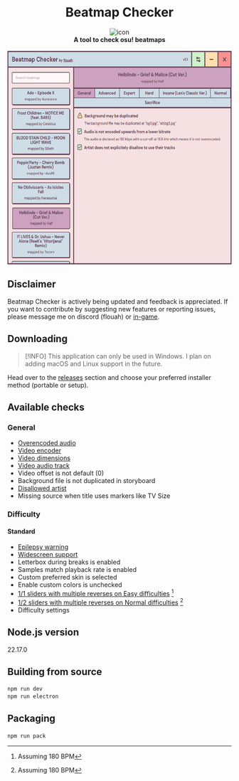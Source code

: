 <div align="center">
  <h1>Beatmap Checker</h1>
	<img src="electron/assets/icon.ico" loading="eager" width="128" height="128" alt="icon"/>
	<br>
	<b>A tool to check osu! beatmaps</b>
	<br>
	<br>
	<img src="src/assets/beatmap_checker.png" loading="eager" width="640" height="480" alt="app"/>
</div>

## Disclaimer

Beatmap Checker is actively being updated and feedback is appreciated. If you want to contribute by suggesting new features or reporting issues, please message me on discord (flouah) or [in-game](https://osu.ppy.sh/community/chat?sendto=8030129).

## Downloading

> [!INFO]
> This application can only be used in Windows. I plan on adding macOS and Linux support in the future.

Head over to the [releases](https://github.com/flouah4/osu-beatmap-checker/releases) section and choose your preferred installer method (portable or setup).

## Available checks

### General

- [Overencoded audio](https://osu.ppy.sh/wiki/en/Ranking_criteria#:~:text=not%20be%20encoded%20upwards%20from%20a%20lower%20bitrate%20or%20sampling%20rate)
- [Video encoder](https://osu.ppy.sh/wiki/en/Ranking_criteria#video-and-background:~:text=A%20video%20must%20be%20encoded%20in%20H.264)
- [Video dimensions](https://osu.ppy.sh/wiki/en/Ranking_criteria#video-and-background:~:text=A%20video%27s%20dimensions%20must%20not%20exceed%20a%20width%20of%201280%20and%20a%20height%20of%20720%20pixels)
- [Video audio track](https://osu.ppy.sh/wiki/en/Ranking_criteria#video-and-background:~:text=A%20video%27s%20audio%20track%20must%20be%20removed%20from%20the%20video%20file)
- Video offset is not default (0)
- Background file is not duplicated in storyboard
- [Disallowed artist](https://osu.ppy.sh/wiki/en/Rules/Content_usage_permissions#:~:text=Featured%20Artist%20listing.-,Disallowed,-Artist)
- Missing source when title uses markers like TV Size

### Difficulty

#### Standard

- [Epilepsy warning](https://osu.ppy.sh/wiki/en/Ranking_criteria#video-and-background:~:text=Difficulties%20that%20contain%20repetitive%20strobes%2C%20pulsing%20images%2C%20or%20rapid%20changes%20in%20contrast%2C%20brightness%20or%20colour%20in%20the%20storyboard%20or%20video%20must%20use%20an%20epilepsy%20warning)
- [Widescreen support](https://osu.ppy.sh/wiki/en/Ranking_criteria#video-and-background:~:text=The%20Widescreen%20support%20setting%20should%20be%20turned%20on%20if%20the%20difficulty%20contains%20a%20widescreen%20storyboard)
- Letterbox during breaks is enabled
- Samples match playback rate is enabled
- Custom preferred skin is selected
- Enable custom colors is unchecked
- [1/1 sliders with multiple reverses on Easy difficulties](https://osu.ppy.sh/wiki/en/Ranking_criteria/osu%21#easy:~:text=Avoid%201/1%20sliders%20with%20multiple%20reverses) [^1]
- [1/2 sliders with multiple reverses on Normal difficulties](https://osu.ppy.sh/wiki/en/Ranking_criteria/osu%21#easy:~:text=Avoid%201/2%20sliders%20with%20multiple%20reverses) [^1]
- Difficulty settings

[^1]: Assuming 180 BPM

## Node.js version

22.17.0

## Building from source

```bash
npm run dev
npm run electron
```

## Packaging

```bash
npm run pack
```